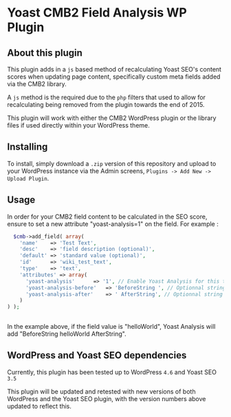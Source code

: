 # Yoast CMB2 Field Analysis WP Plugin

## About this plugin

This plugin adds in a `js` based method of recalculating Yoast SEO's content
scores when updating page content, specifically custom meta fields added via the
CMB2 library.

A `js` method is the required due to the `php` filters that used to allow for
recalculating being removed from the plugin towards the end of 2015.

This plugin will work with either the CMB2 WordPress plugin or the library files
if used directly within your WordPress theme.

## Installing

To install, simply download a `.zip` version of this repository and upload to
your WordPress instance via the Admin screens,
`Plugins -> Add New -> Upload Plugin`.

## Usage

In order for your CMB2 field content to be calculated in the SEO score, ensure
to set a new attribute "yoast-analysis=1" on the field. For example : 

```php 
  $cmb->add_field( array(
    'name'    => 'Test Text',
    'desc'    => 'field description (optional)',
    'default' => 'standard value (optional)',
    'id'      => 'wiki_test_text',
    'type'    => 'text',
    'attributes' => array(
      'yoast-analysis'		=> '1', // Enable Yoast Analysis for this textField
      'yoast-analysis-before' 	=> 'BeforeString ', // Optionnal string that must be added before field value
      'yoast-analysis-after' 	=> ' AfterString', // Optionnal string that must be added after field value
    )
) );
  
```
In the example above, if the field value is "helloWorld", Yoast Analysis will add "BeforeString helloWorld AfterString".


## WordPress and Yoast SEO dependencies

Currently, this plugin has been tested up to WordPress
`4.6` and Yoast SEO `3.5`

This plugin will be updated and retested with new versions of both
WordPress and the Yoast SEO plugin, with the version numbers above
updated to reflect this.
